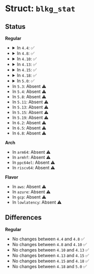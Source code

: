 # Struct: <code>blkg_stat</code>

## Status
<b>Regular</b>
<ul>
<li>
<details>
<summary>In <code>4.4</code>: ✅</summary>

```c
struct blkg_stat {
    struct percpu_counter cpu_cnt;
    atomic64_t aux_cnt;
};
```
</details>
</li>
<li>
<details>
<summary>In <code>4.8</code>: ✅</summary>

```c
struct blkg_stat {
    struct percpu_counter cpu_cnt;
    atomic64_t aux_cnt;
};
```
</details>
</li>
<li>
<details>
<summary>In <code>4.10</code>: ✅</summary>

```c
struct blkg_stat {
    struct percpu_counter cpu_cnt;
    atomic64_t aux_cnt;
};
```
</details>
</li>
<li>
<details>
<summary>In <code>4.13</code>: ✅</summary>

```c
struct blkg_stat {
    struct percpu_counter cpu_cnt;
    atomic64_t aux_cnt;
};
```
</details>
</li>
<li>
<details>
<summary>In <code>4.15</code>: ✅</summary>

```c
struct blkg_stat {
    struct percpu_counter cpu_cnt;
    atomic64_t aux_cnt;
};
```
</details>
</li>
<li>
<details>
<summary>In <code>4.18</code>: ✅</summary>

```c
struct blkg_stat {
    struct percpu_counter cpu_cnt;
    atomic64_t aux_cnt;
};
```
</details>
</li>
<li>
<details>
<summary>In <code>5.0</code>: ✅</summary>

```c
struct blkg_stat {
    struct percpu_counter cpu_cnt;
    atomic64_t aux_cnt;
};
```
</details>
</li>
<li>
In <code>5.3</code>: Absent ⚠️
</li>
<li>
In <code>5.4</code>: Absent ⚠️
</li>
<li>
In <code>5.8</code>: Absent ⚠️
</li>
<li>
In <code>5.11</code>: Absent ⚠️
</li>
<li>
In <code>5.13</code>: Absent ⚠️
</li>
<li>
In <code>5.15</code>: Absent ⚠️
</li>
<li>
In <code>5.19</code>: Absent ⚠️
</li>
<li>
In <code>6.2</code>: Absent ⚠️
</li>
<li>
In <code>6.5</code>: Absent ⚠️
</li>
<li>
In <code>6.8</code>: Absent ⚠️
</li>
</ul>
<b>Arch</b>
<ul>
<li>
In <code>arm64</code>: Absent ⚠️
</li>
<li>
In <code>armhf</code>: Absent ⚠️
</li>
<li>
In <code>ppc64el</code>: Absent ⚠️
</li>
<li>
In <code>riscv64</code>: Absent ⚠️
</li>
</ul>
<b>Flavor</b>
<ul>
<li>
In <code>aws</code>: Absent ⚠️
</li>
<li>
In <code>azure</code>: Absent ⚠️
</li>
<li>
In <code>gcp</code>: Absent ⚠️
</li>
<li>
In <code>lowlatency</code>: Absent ⚠️
</li>
</ul>

## Differences
<b>Regular</b>
<ul>
<li>
No changes between <code>4.4</code> and <code>4.8</code> ✅
</li>
<li>
No changes between <code>4.8</code> and <code>4.10</code> ✅
</li>
<li>
No changes between <code>4.10</code> and <code>4.13</code> ✅
</li>
<li>
No changes between <code>4.13</code> and <code>4.15</code> ✅
</li>
<li>
No changes between <code>4.15</code> and <code>4.18</code> ✅
</li>
<li>
No changes between <code>4.18</code> and <code>5.0</code> ✅
</li>
</ul>
